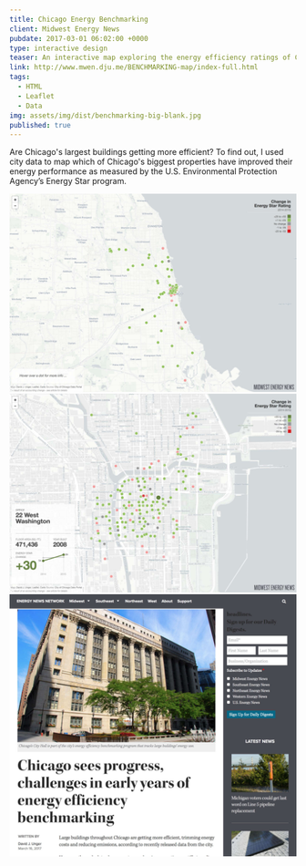 ```yaml
---
title: Chicago Energy Benchmarking
client: Midwest Energy News
pubdate: 2017-03-01 06:02:00 +0000 
type: interactive design
teaser: An interactive map exploring the energy efficiency ratings of Chicago's largest buildings
link: http://www.mwen.dju.me/BENCHMARKING-map/index-full.html
tags:
  - HTML
  - Leaflet
  - Data
img: assets/img/dist/benchmarking-big-blank.jpg
published: true
---
```


Are Chicago's largest buildings getting more efficient? To find out, I used city data to map which of Chicago's biggest properties have improved their energy performance as measured by the U.S. Environmental Protection Agency’s Energy Star program.

![energy benchmarking full](../assets/img/dist/benchmarking-full.jpg) 
![energy benchmarking washington](../assets/img/dist/benchmarking-washington.jpg) 
![energy benchmarking article](../assets/img/dist/benchmarking-article.jpg)